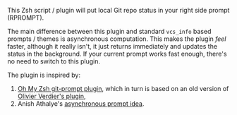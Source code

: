 This Zsh script / plugin will put local Git repo status in your right side
prompt (RPROMPT).

The main difference between this plugin and standard `vcs_info` based prompts
/ themes is asynchronous computation. This makes the plugin _feel_ faster,
although it really isn't, it just returns immediately and updates the status
in the background. If your current prompt works fast enough, there's no need
to switch to this plugin.

The plugin is inspired by:
1) [Oh My Zsh git-prompt plugin](https://github.com/robbyrussell/oh-my-zsh/tree/master/plugins/git-prompt),
which in turn is based on an old version of
[Olivier Verdier's plugin](https://github.com/olivierverdier/zsh-git-prompt),
2) Anish Athalye's [asynchronous prompt idea](http://www.anishathalye.com/2015/02/07/an-asynchronous-shell-prompt/).
